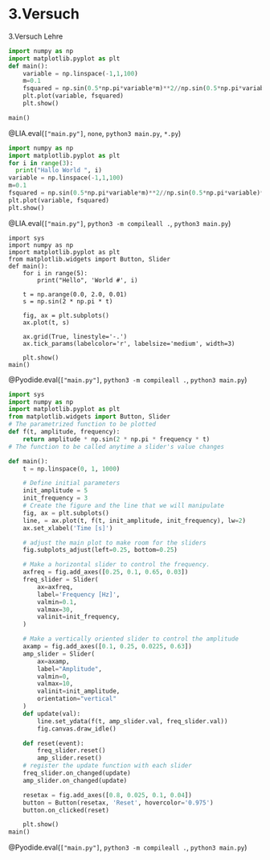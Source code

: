 <!--
author:   Claudia Funke

email:    claudia.funke@physik.tu-freiberg.de

version:  0.0.1

language: de

narrator: Deutsch Female

comment:  Struktur der Materie Übung 7

@style
.lia-toc__bottom {
    display: none;
}
@end


import: https://raw.githubusercontent.com/liaTemplates/KekuleJS/master/README.md

import: https://github.com/liascript/CodeRunner

import: https://raw.githubusercontent.com/LiaTemplates/Pyodide/master/README.md


-->




# 3.Versuch
3.Versuch Lehre


``` py
import numpy as np
import matplotlib.pyplot as plt
def main():
    variable = np.linspace(-1,1,100)
    m=0.1
    fsquared = np.sin(0.5*np.pi*variable*m)**2//np.sin(0.5*np.pi*variable)**2
    plt.plot(variable, fsquared)
    plt.show()

main()
```
@LIA.eval(`["main.py"]`, `none`, `python3 main.py`, `*.py`)


```python
import numpy as np
import matplotlib.pyplot as plt
for i in range(3):
  print("Hallo World ", i)
variable = np.linspace(-1,1,100)
m=0.1
fsquared = np.sin(0.5*np.pi*variable*m)**2//np.sin(0.5*np.pi*variable)**2
plt.plot(variable, fsquared)
plt.show()
```
@LIA.eval(`["main.py"]`, `python3 -m compileall .`, `python3 main.py`)
```
import sys
import numpy as np
import matplotlib.pyplot as plt
from matplotlib.widgets import Button, Slider
def main():
    for i in range(5):
	    print("Hello", 'World #', i)

    t = np.arange(0.0, 2.0, 0.01)
    s = np.sin(2 * np.pi * t)

    fig, ax = plt.subplots()
    ax.plot(t, s)

    ax.grid(True, linestyle='-.')
    ax.tick_params(labelcolor='r', labelsize='medium', width=3)

    plt.show()
main()
```
@Pyodide.eval(`["main.py"]`, `python3 -m compileall .`, `python3 main.py`)
``` python
import sys
import numpy as np
import matplotlib.pyplot as plt
from matplotlib.widgets import Button, Slider
# The parametrized function to be plotted
def f(t, amplitude, frequency):
    return amplitude * np.sin(2 * np.pi * frequency * t)
# The function to be called anytime a slider's value changes

def main():
    t = np.linspace(0, 1, 1000)

    # Define initial parameters
    init_amplitude = 5
    init_frequency = 3
    # Create the figure and the line that we will manipulate
    fig, ax = plt.subplots()
    line, = ax.plot(t, f(t, init_amplitude, init_frequency), lw=2)
    ax.set_xlabel('Time [s]')

    # adjust the main plot to make room for the sliders
    fig.subplots_adjust(left=0.25, bottom=0.25)

    # Make a horizontal slider to control the frequency.
    axfreq = fig.add_axes([0.25, 0.1, 0.65, 0.03])
    freq_slider = Slider(
        ax=axfreq,
        label='Frequency [Hz]',
        valmin=0.1,
        valmax=30,
        valinit=init_frequency,
    )

    # Make a vertically oriented slider to control the amplitude
    axamp = fig.add_axes([0.1, 0.25, 0.0225, 0.63])
    amp_slider = Slider(
        ax=axamp,
        label="Amplitude",
        valmin=0,
        valmax=10,
        valinit=init_amplitude,
        orientation="vertical"
    )
    def update(val):
        line.set_ydata(f(t, amp_slider.val, freq_slider.val))
        fig.canvas.draw_idle()

    def reset(event):
        freq_slider.reset()
        amp_slider.reset()
    # register the update function with each slider
    freq_slider.on_changed(update)
    amp_slider.on_changed(update)

    resetax = fig.add_axes([0.8, 0.025, 0.1, 0.04])
    button = Button(resetax, 'Reset', hovercolor='0.975')
    button.on_clicked(reset)   

    plt.show()
main()
```
@Pyodide.eval(`["main.py"]`, `python3 -m compileall .`, `python3 main.py`)